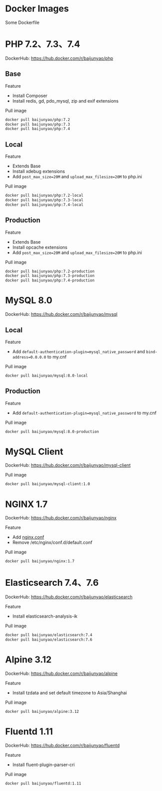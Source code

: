 # Docker Images
Some Dockerfile

# PHP 7.2、7.3、7.4
DockerHub: https://hub.docker.com/r/baijunyao/php
## Base
Feature
- Install Composer
- Install redis, gd, pdo_mysql, zip and exif extensions

Pull image
```bash
docker pull baijunyao/php:7.2
docker pull baijunyao/php:7.3
docker pull baijunyao/php:7.4
```

## Local
Feature
- Extends Base
- Install xdebug extensions
- Add `post_max_size=20M` and `upload_max_filesize=20M` to php.ini

Pull image
```bash
docker pull baijunyao/php:7.2-local
docker pull baijunyao/php:7.3-local
docker pull baijunyao/php:7.4-local
```

## Production
Feature
- Extends Base
- Install opcache extensions
- Add `post_max_size=20M` and `upload_max_filesize=20M` to php.ini

Pull image
```bash
docker pull baijunyao/php:7.2-production
docker pull baijunyao/php:7.3-production
docker pull baijunyao/php:7.4-production
```

# MySQL 8.0
DockerHub: https://hub.docker.com/r/baijunyao/mysql
## Local
Feature
- Add `default-authentication-plugin=mysql_native_password` and `bind-address=0.0.0.0` to my.cnf

Pull image
```bash
docker pull baijunyao/mysql:8.0-local
```

## Production
Feature
- Add `default-authentication-plugin=mysql_native_password` to my.cnf

Pull image
```bash
docker pull baijunyao/mysql:8.0-production
```
# MySQL Client
DockerHub: https://hub.docker.com/r/baijunyao/mysql-client

Pull image
```bash
docker pull baijunyao/mysql-client:1.0
```

# NGINX 1.7
DockerHub: https://hub.docker.com/r/baijunyao/nginx

Feature
- Add [nginx.conf](./nginx/1.7/conf/nginx.conf)
- Remove /etc/nginx/conf.d/default.conf

Pull image
```bash
docker pull baijunyao/nginx:1.7
```

# Elasticsearch 7.4、7.6
DockerHub: https://hub.docker.com/r/baijunyao/elasticsearch

Feature
- Install elasticsearch-analysis-ik

Pull image
```bash
docker pull baijunyao/elasticsearch:7.4
docker pull baijunyao/elasticsearch:7.6
```
# Alpine 3.12
DockerHub: https://hub.docker.com/r/baijunyao/alpine

Feature
- Install tzdata and set default timezone to Asia/Shanghai

Pull image
```bash
docker pull baijunyao/alpine:3.12
```

# Fluentd 1.11
DockerHub: https://hub.docker.com/r/baijunyao/fluentd

Feature
- Install fluent-plugin-parser-cri

Pull image
```bash
docker pull baijunyao/fluentd:1.11
```
